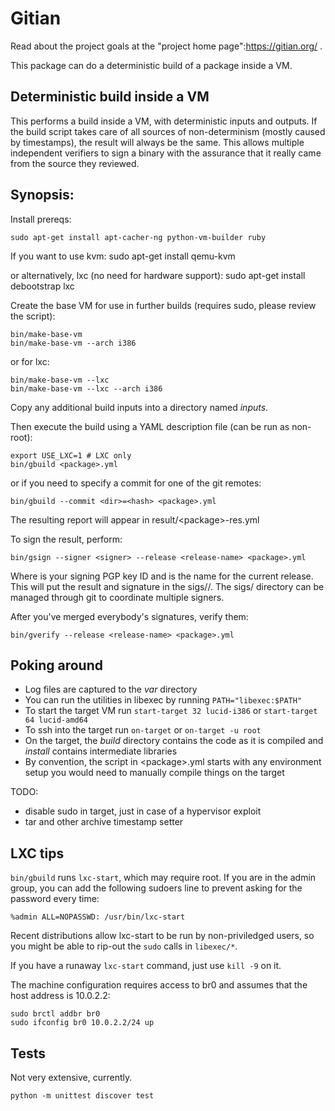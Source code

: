 # Gitian

Read about the project goals at the "project home page":https://gitian.org/ .

This package can do a deterministic build of a package inside a VM.

## Deterministic build inside a VM

This performs a build inside a VM, with deterministic inputs and outputs.  If the build script takes care of all sources of non-determinism (mostly caused by timestamps), the result will always be the same.  This allows multiple independent verifiers to sign a binary with the assurance that it really came from the source they reviewed.

## Synopsis:

Install prereqs:

    sudo apt-get install apt-cacher-ng python-vm-builder ruby

If you want to use kvm:
    sudo apt-get install qemu-kvm

or alternatively, lxc (no need for hardware support):
    sudo apt-get install debootstrap lxc

Create the base VM for use in further builds (requires sudo, please review the script):

    bin/make-base-vm
    bin/make-base-vm --arch i386

or for lxc:

    bin/make-base-vm --lxc
    bin/make-base-vm --lxc --arch i386

Copy any additional build inputs into a directory named _inputs_.

Then execute the build using a YAML description file (can be run as non-root):

    export USE_LXC=1 # LXC only
    bin/gbuild <package>.yml

or if you need to specify a commit for one of the git remotes:

    bin/gbuild --commit <dir>=<hash> <package>.yml

The resulting report will appear in result/\<package\>-res.yml

To sign the result, perform:

    bin/gsign --signer <signer> --release <release-name> <package>.yml

Where <signer> is your signing PGP key ID and <release-name> is the name for the current release.  This will put the result and signature in the sigs/<package>/<release-name>.  The sigs/<package> directory can be managed through git to coordinate multiple signers.

After you've merged everybody's signatures, verify them:

    bin/gverify --release <release-name> <package>.yml

## Poking around

* Log files are captured to the _var_ directory
* You can run the utilities in libexec by running `PATH="libexec:$PATH"`
* To start the target VM run `start-target 32 lucid-i386` or `start-target 64 lucid-amd64`
* To ssh into the target run `on-target` or `on-target -u root`
* On the target, the _build_ directory contains the code as it is compiled and _install_ contains intermediate libraries
* By convention, the script in \<package\>.yml starts with any environment setup you would need to manually compile things on the target

TODO:
- disable sudo in target, just in case of a hypervisor exploit
- tar and other archive timestamp setter

## LXC tips

`bin/gbuild` runs `lxc-start`, which may require root.  If you are in the admin group, you can add the following sudoers line to prevent asking for the password every time:

    %admin ALL=NOPASSWD: /usr/bin/lxc-start

Recent distributions allow lxc-start to be run by non-priviledged users, so you might be able to rip-out the `sudo` calls in `libexec/*`.

If you have a runaway `lxc-start` command, just use `kill -9` on it.

The machine configuration requires access to br0 and assumes that the host address is 10.0.2.2:

    sudo brctl addbr br0
    sudo ifconfig br0 10.0.2.2/24 up

## Tests

Not very extensive, currently.

`python -m unittest discover test`

